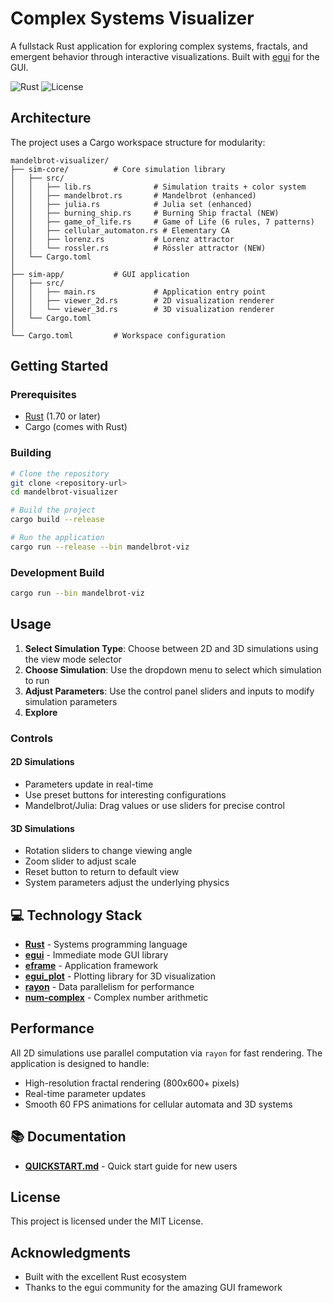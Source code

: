 # Complex Systems Visualizer

A fullstack Rust application for exploring complex systems, fractals, and emergent behavior through interactive visualizations. Built with [egui](https://github.com/emilk/egui) for the GUI.

![Rust](https://img.shields.io/badge/rust-%23000000.svg?style=flat&logo=rust&logoColor=white)
![License](https://img.shields.io/badge/license-MIT-blue.svg)

## Architecture

The project uses a Cargo workspace structure for modularity:

```
mandelbrot-visualizer/
├── sim-core/          # Core simulation library
│   ├── src/
│   │   ├── lib.rs              # Simulation traits + color system
│   │   ├── mandelbrot.rs       # Mandelbrot (enhanced)
│   │   ├── julia.rs            # Julia set (enhanced)
│   │   ├── burning_ship.rs     # Burning Ship fractal (NEW)
│   │   ├── game_of_life.rs     # Game of Life (6 rules, 7 patterns)
│   │   ├── cellular_automaton.rs # Elementary CA
│   │   ├── lorenz.rs           # Lorenz attractor
│   │   └── rossler.rs          # Rössler attractor (NEW)
│   └── Cargo.toml
│
├── sim-app/           # GUI application
│   ├── src/
│   │   ├── main.rs             # Application entry point
│   │   ├── viewer_2d.rs        # 2D visualization renderer
│   │   └── viewer_3d.rs        # 3D visualization renderer
│   └── Cargo.toml
│
└── Cargo.toml         # Workspace configuration
```

## Getting Started

### Prerequisites

- [Rust](https://www.rust-lang.org/tools/install) (1.70 or later)
- Cargo (comes with Rust)

### Building

```bash
# Clone the repository
git clone <repository-url>
cd mandelbrot-visualizer

# Build the project
cargo build --release

# Run the application
cargo run --release --bin mandelbrot-viz
```

### Development Build

```bash
cargo run --bin mandelbrot-viz
```

## Usage

1. **Select Simulation Type**: Choose between 2D and 3D simulations using the view mode selector
2. **Choose Simulation**: Use the dropdown menu to select which simulation to run
3. **Adjust Parameters**: Use the control panel sliders and inputs to modify simulation parameters
4. **Explore**

### Controls

#### 2D Simulations
- Parameters update in real-time
- Use preset buttons for interesting configurations
- Mandelbrot/Julia: Drag values or use sliders for precise control

#### 3D Simulations
- Rotation sliders to change viewing angle
- Zoom slider to adjust scale
- Reset button to return to default view
- System parameters adjust the underlying physics

## 💻 Technology Stack

- **[Rust](https://www.rust-lang.org/)** - Systems programming language
- **[egui](https://github.com/emilk/egui)** - Immediate mode GUI library
- **[eframe](https://github.com/emilk/egui/tree/master/crates/eframe)** - Application framework
- **[egui_plot](https://github.com/emilk/egui_plot)** - Plotting library for 3D visualization
- **[rayon](https://github.com/rayon-rs/rayon)** - Data parallelism for performance
- **[num-complex](https://github.com/rust-num/num-complex)** - Complex number arithmetic

## Performance

All 2D simulations use parallel computation via `rayon` for fast rendering. The application is designed to handle:
- High-resolution fractal rendering (800x600+ pixels)
- Real-time parameter updates
- Smooth 60 FPS animations for cellular automata and 3D systems

## 📚 Documentation

- **[QUICKSTART.md](QUICKSTART.md)** - Quick start guide for new users

## License

This project is licensed under the MIT License.

## Acknowledgments

- Built with the excellent Rust ecosystem
- Thanks to the egui community for the amazing GUI framework

